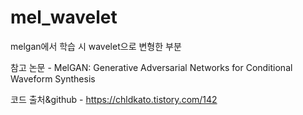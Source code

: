 # mel_wavelet
melgan에서 학습 시 wavelet으로 변형한 부분

참고 논문 - MelGAN: Generative Adversarial Networks for Conditional Waveform Synthesis

코드 출처&github - https://chldkato.tistory.com/142 
